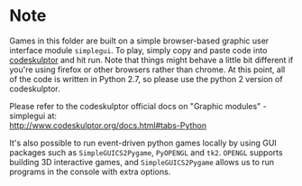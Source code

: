 # Note

Games in this folder are built on a simple browser-based graphic user interface module `simplegui`. To play, simply copy and paste code into [codeskulptor](http://www.codeskulptor.org/) and hit run. Note that things might behave a little bit different if you're using firefox or other browsers rather than chrome. At this point, all of the code is written in Python 2.7, so please use the python 2 version of codeskulptor.

Please refer to the codeskulptor official docs on "Graphic modules" - simplegui at:  
http://www.codeskulptor.org/docs.html#tabs-Python  

It's also possible to run event-driven python games locally by using GUI packages such as `SimpleGUICS2Pygame`, `PyOPENGL` and `tk2`. `OPENGL` supports building 3D interactive games, and `SimpleGUICS2Pygame` allows us to run programs in the console with extra options.

